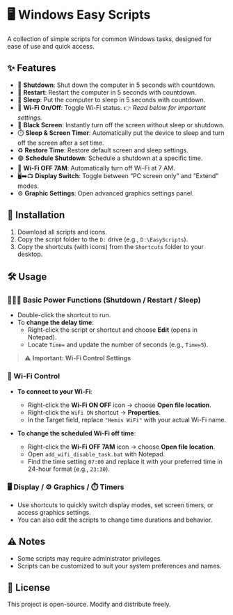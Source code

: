 # 🖥️ Windows Easy Scripts

A collection of simple scripts for common Windows tasks, designed for ease of use and quick access.

## ✨ Features
- 🔴 **Shutdown**: Shut down the computer in 5 seconds with countdown.
- 🔁 **Restart**: Restart the computer in 5 seconds with countdown.
- 🌙 **Sleep**: Put the computer to sleep in 5 seconds with countdown.
- 📶 **Wi-Fi On/Off**: Toggle Wi-Fi status. 👉 *Read below for important settings.*
- 🖤 **Black Screen**: Instantly turn off the screen without sleep or shutdown.
- ⏱️ **Sleep & Screen Timer**: Automatically put the device to sleep and turn off the screen after a set time.
- ♻️ **Restore Time**: Restore default screen and sleep settings.
- 🟢 **Schedule Shutdown**: Schedule a shutdown at a specific time.
- 📴 **Wi-Fi OFF 7AM**: Automatically turn off Wi-Fi at 7 AM.
- 🖥️➡️📺 **Display Switch**: Toggle between “PC screen only” and “Extend” modes.
- ⚙️ **Graphic Settings**: Open advanced graphics settings panel.

## 📁 Installation
1. Download all scripts and icons.
2. Copy the script folder to the `D:` drive (e.g., `D:\EasyScripts`).
3. Copy the shortcuts (with icons) from the `Shortcuts` folder to your desktop.

## 🛠️ Usage

### 🔴🔁🌙 Basic Power Functions (Shutdown / Restart / Sleep)
- Double-click the shortcut to run.
- To **change the delay time**:  
  - Right-click the script or shortcut and choose **Edit** (opens in Notepad).  
  - Locate `Time=` and update the number of seconds (e.g., `Time=5`).

> ⚠️ **Important: Wi-Fi Control Settings**

### 📶 Wi-Fi Control
- **To connect to your Wi-Fi**:
  - Right-click the **Wi-Fi ON OFF** icon → choose **Open file location**.
  - Right-click the `WiFi ON` shortcut → **Properties**.
  - In the Target field, replace `"Hemis WiFi"` with your actual Wi-Fi name.

- **To change the scheduled Wi-Fi off time**:
  - Right-click the **Wi-Fi OFF 7AM** icon → choose **Open file location**.
  - Open `add_wifi_disable_task.bat` with Notepad.
  - Find the time setting `07:00` and replace it with your preferred time in 24-hour format (e.g., `23:30`).

### 🖥️ Display / ⚙️ Graphics / ⏱️ Timers
- Use shortcuts to quickly switch display modes, set screen timers, or access graphics settings.
- You can also edit the scripts to change time durations and behavior.

## ⚠️ Notes
- Some scripts may require administrator privileges.
- Scripts can be customized to suit your system preferences and names.

## 📜 License
This project is open-source. Modify and distribute freely.

